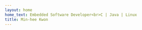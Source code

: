```yaml
---
layout: home
home_text: Embedded Software Developer<br>C | Java | Linux
title: Min-hee Kwon
---
```

